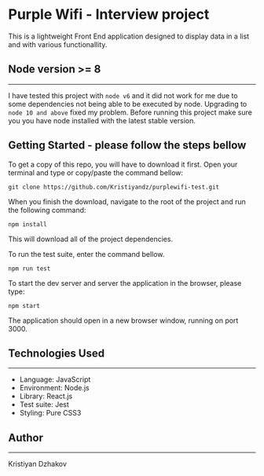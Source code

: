 # Purple Wifi - Interview project
This is a lightweight Front End application designed to display data in a list and with various functionallity.

## Node version >= 8
---
I have tested this project with `node v6` and it did not work for me due to some dependencies not being able to be executed by node.
Upgrading to `node 10 and above` fixed my problem.
Before running this project make sure you you have node installed with the latest stable version.

## Getting Started - please follow the steps bellow
To get a copy of this repo, you will have to download it first.
Open your terminal and type or copy/paste the command bellow:
```
git clone https://github.com/Kristiyandz/purplewifi-test.git
```
When you finish the download, navigate to the root of the project and run the following command:
```
npm install
```
This will download all of the project dependencies.

To run the test suite, enter the command bellow.
```
npm run test
```
To start the dev server and server the application in the browser, please type:
```
npm start
```
The application should open in a new browser window, running on port 3000.

## Technologies Used
---

* Language: JavaScript
* Environment: Node.js
* Library: React.js
* Test suite: Jest
* Styling: Pure CSS3


## Author
---
Kristiyan Dzhakov